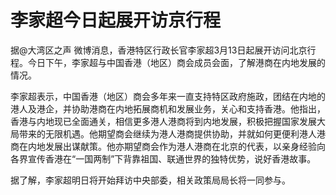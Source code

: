 # 李家超今日起展开访京行程

据@大湾区之声 微博消息，香港特区行政长官李家超3月13日起展开访问北京行程。今日下午，李家超与中国香港（地区）商会成员会面，了解港商在内地发展的情况。

李家超表示，中国香港（地区）商会多年来一直支持特区政府施政，团结在内地的港人及港企，并协助港商在内地拓展商机和发展业务，关心和支持香港。他指出，香港与内地现已全面通关，相信更多港人港商将到内地发展，积极把握国家发展大局带来的无限机遇。他期望商会继续为港人港商提供协助，并就如何更便利港人港商在内地发展出谋献策。他亦期望商会作为港人港商在北京的代表，以亲身经验向各界宣传香港在“一国两制”下背靠祖国、联通世界的独特优势，说好香港故事。

据了解，李家超明日将开始拜访中央部委，相关政策局局长将一同参与。


